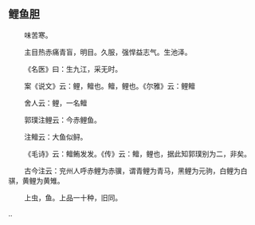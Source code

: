 ## 鲤鱼胆
<p>&emsp;&emsp;
味苦寒。
</p>
<p>&emsp;&emsp;
主目热赤痛青盲，明目。久服，强悍益志气。生池泽。
</p>
<p>&emsp;&emsp;
《名医》曰：生九江，采无时。
</p>
<p>&emsp;&emsp;
案《说文》云：鲤，鳣也。鳣，鲤也。《尔雅》云：鲤鳣
</p>
<p>&emsp;&emsp;
舍人云：鲤，一名鳣
</p>
<p>&emsp;&emsp;
郭璞注鲤云：今赤鲤鱼。
</p>
<p>&emsp;&emsp;
注鳣云：大鱼似鲟。
</p>
<p>&emsp;&emsp;
《毛诗》云：鳣鲔发发。《传》云：鳣，鲤也，据此知郭璞别为二，非矣。
</p>
<p>&emsp;&emsp;
古今注云：兖州人呼赤鲤为赤骥，谓青鲤为青马，黑鲤为元驹，白鲤为白骐，黄鲤为黄雉。
</p>
<p>&emsp;&emsp;
上虫，鱼。上品一十种，旧同。
</p>







..

